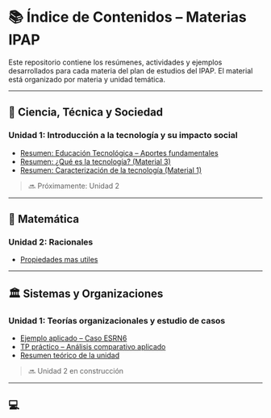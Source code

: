 # 📚 Índice de Contenidos – Materias IPAP

Este repositorio contiene los resúmenes, actividades y ejemplos desarrollados para cada materia del plan de estudios del IPAP. El material está organizado por materia y unidad temática.

---

## 🧠 Ciencia, Técnica y Sociedad

### Unidad 1: Introducción a la tecnología y su impacto social

- [Resumen: Educación Tecnológica – Aportes fundamentales](./ciencia_tecnica_y_sociedad/unidad1/resumen-6la-educacion-tecnologica-aportes.md)
- [Resumen: ¿Qué es la tecnología? (Material 3)](./ciencia_tecnica_y_sociedad/unidad1/resumen-material3.md)
- [Resumen: Caracterización de la tecnología (Material 1)](./ciencia_tecnica_y_sociedad/unidad1/resumen-materialN1.md)

> 🔜 Próximamente: Unidad 2

---

## 🧮 Matemática

### Unidad 2: Racionales

- [Propiedades mas utiles](./matematica/propiedases.md)

---

## 🏛️ Sistemas y Organizaciones

### Unidad 1: Teorías organizacionales y estudio de casos

- [Ejemplo aplicado – Caso ESRN6](./sistemas_y_Organizaciones/unidad1/ejemplo-aplicado-tema1.md)
- [TP práctico – Análisis comparativo aplicado](./sistemas_y_Organizaciones/unidad1/pesumen_practico_de_presentacion-unit1.md)
- [Resumen teórico de la unidad](./sistemas_y_Organizaciones/unidad1/resumen-unit1-sistemas_y_organizaciones.md)

> 🔜 Unidad 2 en construcción

---

## 💻
